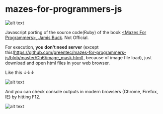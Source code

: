 # mazes-for-programmers-js

![alt text](https://raw.githubusercontent.com/greentec/mazes-for-programmers-js/master/small_jbmaze.png)

Javascript porting of the source code(Ruby) of the book [&lt;Mazes For Programmers>, Jamis Buck](https://pragprog.com/book/jbmaze/mazes-for-programmers). Not Official.

For execution, **you don't need server** (except this(https://github.com/greentec/mazes-for-programmers-js/blob/master/Ch6/image_mask.html), because of image file load), just download and open html files in your web browser.

Like this ↓↓↓

![alt text](https://raw.githubusercontent.com/greentec/mazes-for-programmers-js/master/screenshot0.png)

And you can check console outputs in modern browsers (Chrome, Firefox, IE) by hitting F12. 

![alt text](https://raw.githubusercontent.com/greentec/mazes-for-programmers-js/master/screenshot1.png)

